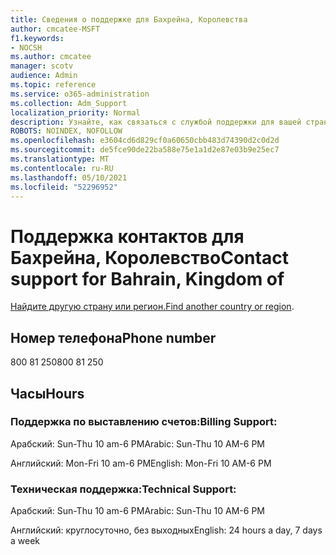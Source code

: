 ```yaml
---
title: Сведения о поддержке для Бахрейна, Королевства
author: cmcatee-MSFT
f1.keywords:
- NOCSH
ms.author: cmcatee
manager: scotv
audience: Admin
ms.topic: reference
ms.service: o365-administration
ms.collection: Adm_Support
localization_priority: Normal
description: Узнайте, как связаться с службой поддержки для вашей страны или региона.
ROBOTS: NOINDEX, NOFOLLOW
ms.openlocfilehash: e3604cd6d829cf0a60650cbb483d74390d2c0d2d
ms.sourcegitcommit: de5fce90de22ba588e75e1a1d2e87e03b9e25ec7
ms.translationtype: MT
ms.contentlocale: ru-RU
ms.lasthandoff: 05/10/2021
ms.locfileid: "52296952"
---
```

# <a name="contact-support-for-bahrain-kingdom-of"></a><span data-ttu-id="cff3b-103">Поддержка контактов для Бахрейна, Королевство</span><span class="sxs-lookup"><span data-stu-id="cff3b-103">Contact support for Bahrain, Kingdom of</span></span>

<span data-ttu-id="cff3b-104">[Найдите другую страну или регион.](../../business-video/get-help-support.md)</span><span class="sxs-lookup"><span data-stu-id="cff3b-104">[Find another country or region](../../business-video/get-help-support.md).</span></span>

## <a name="phone-number"></a><span data-ttu-id="cff3b-105">Номер телефона</span><span class="sxs-lookup"><span data-stu-id="cff3b-105">Phone number</span></span>
<span data-ttu-id="cff3b-106">800 81 250</span><span class="sxs-lookup"><span data-stu-id="cff3b-106">800 81 250</span></span>

## <a name="hours"></a><span data-ttu-id="cff3b-107">Часы</span><span class="sxs-lookup"><span data-stu-id="cff3b-107">Hours</span></span>
### <a name="billing-support"></a><span data-ttu-id="cff3b-108">Поддержка по выставлению счетов:</span><span class="sxs-lookup"><span data-stu-id="cff3b-108">Billing Support:</span></span>

<span data-ttu-id="cff3b-109">Арабский: Sun-Thu 10 am-6 PM</span><span class="sxs-lookup"><span data-stu-id="cff3b-109">Arabic: Sun-Thu 10 AM-6 PM</span></span>

<span data-ttu-id="cff3b-110">Английский: Mon-Fri 10 am-6 PM</span><span class="sxs-lookup"><span data-stu-id="cff3b-110">English: Mon-Fri 10 AM-6 PM</span></span>

### <a name="technical-support"></a><span data-ttu-id="cff3b-111">Техническая поддержка:</span><span class="sxs-lookup"><span data-stu-id="cff3b-111">Technical Support:</span></span>

<span data-ttu-id="cff3b-112">Арабский: Sun-Thu 10 am-6 PM</span><span class="sxs-lookup"><span data-stu-id="cff3b-112">Arabic: Sun-Thu 10 AM-6 PM</span></span>

<span data-ttu-id="cff3b-113">Английский: круглосуточно, без выходных</span><span class="sxs-lookup"><span data-stu-id="cff3b-113">English: 24 hours a day, 7 days a week</span></span>
